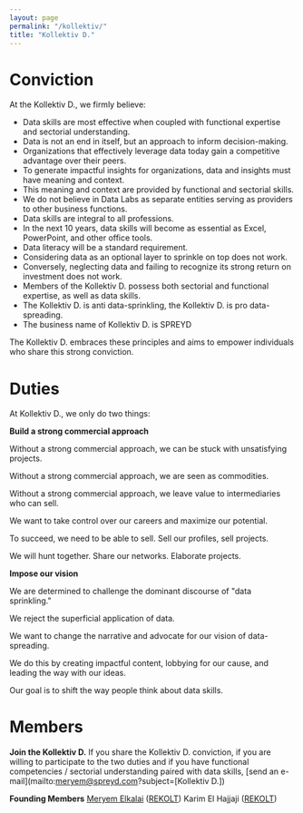 ```yaml
---
layout: page
permalink: "/kollektiv/"
title: "Kollektiv D."
---
```

# Conviction
At the Kollektiv D., we firmly believe:
 - Data skills are most effective when coupled with functional expertise and sectorial understanding.
 - Data is not an end in itself, but an approach to inform decision-making.
 - Organizations that effectively leverage data today gain a competitive advantage over their peers.
 - To generate impactful insights for organizations, data and insights must have meaning and context.
 - This meaning and context are provided by functional and sectorial skills.
 - We do not believe in Data Labs as separate entities serving as providers to other business functions.
 - Data skills are integral to all professions.
 - In the next 10 years, data skills will become as essential as Excel, PowerPoint, and other office tools. 
 - Data literacy will be a standard requirement.
 - Considering data as an optional layer to sprinkle on top does not work.
 - Conversely, neglecting data and failing to recognize its strong return on investment does not work.
 - Members of the Kollektiv D. possess both sectorial and functional expertise, as well as data skills.
 - The Kollektiv D. is anti data-sprinkling, the Kollektiv D. is pro data-spreading.
 - The business name of Kollektiv D. is SPREYD
 
The Kollektiv D. embraces these principles and aims to empower individuals who share this strong conviction.

# Duties
At Kollektiv D., we only do two things:

**Build a strong commercial approach**

Without a strong commercial approach, we can be stuck with unsatisfying projects.

Without a strong commercial approach, we are seen as commodities.

Without a strong commercial approach, we leave value to intermediaries who can sell.

We want to take control over our careers and maximize our potential.

To succeed, we need to be able to sell. Sell our profiles, sell projects. 

We will hunt together. Share our networks. Elaborate projects.

**Impose our vision**

We are determined to challenge the dominant discourse of "data sprinkling." 

We reject the superficial application of data.

We want to change the narrative and advocate for our vision of data-spreading. 

We do this by creating impactful content, lobbying for our cause, and leading the way with our ideas. 

Our goal is to shift the way people think about data skills.

# **Members**
**Join the Kollektiv D.**
If you share the Kollektiv D. conviction, if you are willing to participate to the two duties and if you have functional competencies / sectorial understanding paired with data skills, [send an e-mail](mailto:meryem@spreyd.com?subject=[Kollektiv D.])

**Founding Members**
[Meryem Elkalai](https://www.linkedin.com/in/ekmeryem/) ([REKOLT](https://www.rekolt.co/))
Karim El Hajjaji ([REKOLT](https://www.rekolt.co/))
